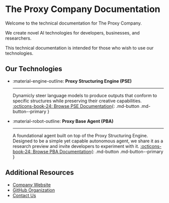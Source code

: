 # The Proxy Company Documentation

Welcome to the technical documentation for The Proxy Company.

We create novel AI technologies for developers, businesses, and researchers.

This technical documentation is intended for those who wish to use our technologies.

## Our Technologies

<div class="grid cards" markdown>

-   :material-engine-outline: __Proxy Structuring Engine (PSE)__

    ---
    Dynamicly steer language models to produce outputs that conform to specific structures while preserving their creative capabilities.
    [:octicons-book-24: Browse PSE Documentation](/pse/){: .md-button .md-button--primary }

-   :material-robot-outline: __Proxy Base Agent (PBA)__

    ---
    A foundational agent built on top of the Proxy Structuring Engine.
    Designed to be a simple yet capable autonomous agent,
    we share it as a research preview and invite developers to experiment with it.
    [:octicons-book-24: Browse PBA Documentation](/pba/){: .md-button .md-button--primary }

</div>

## Additional Resources

- [Company Website](https://theproxycompany.com)
- [GitHub Organization](https://github.com/TheProxyCompany)
- [Contact Us](https://theproxycompany.com/contact)

